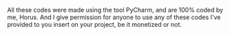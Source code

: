 All these codes were made using the tool PyCharm, and are 100% coded by me, Horus.
And I give permission for anyone to use any of these codes I've provided to you insert on your project, be it monetized or not.
